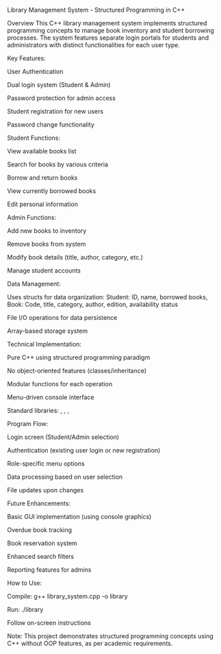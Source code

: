 Library Management System - Structured Programming in C++

Overview
This C++ library management system implements structured programming concepts to manage book inventory and student borrowing processes. The system features separate login portals for students and administrators with distinct functionalities for each user type.


Key Features:

User Authentication

Dual login system (Student & Admin)

Password protection for admin access

Student registration for new users

Password change functionality


Student Functions:

View available books list

Search for books by various criteria

Borrow and return books

View currently borrowed books

Edit personal information


Admin Functions:

Add new books to inventory

Remove books from system

Modify book details (title, author, category, etc.)

Manage student accounts


Data Management:

Uses structs for data organization: Student: ID, name, borrowed books, Book: Code, title, category, author, edition, availability status

File I/O operations for data persistence

Array-based storage system


Technical Implementation:

Pure C++ using structured programming paradigm

No object-oriented features (classes/inheritance)

Modular functions for each operation

Menu-driven console interface

Standard libraries: <iostream>, <fstream>, <string>, <string>


Program Flow:

Login screen (Student/Admin selection)

Authentication (existing user login or new registration)

Role-specific menu options

Data processing based on user selection

File updates upon changes


Future Enhancements:

Basic GUI implementation (using console graphics)

Overdue book tracking

Book reservation system

Enhanced search filters

Reporting features for admins


How to Use:

Compile: g++ library_system.cpp -o library

Run: ./library

Follow on-screen instructions

Note: This project demonstrates structured programming concepts using C++ without OOP features, as per academic requirements.

